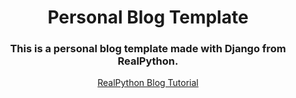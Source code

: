 <div align="center">
  <h1>Personal Blog Template</h1>
  <h3>
    This is a personal blog template made with Django from RealPython.
  </h3>
  <a href="https://realpython.com/build-a-blog-from-scratch-django">RealPython Blog Tutorial</a>
</div>
